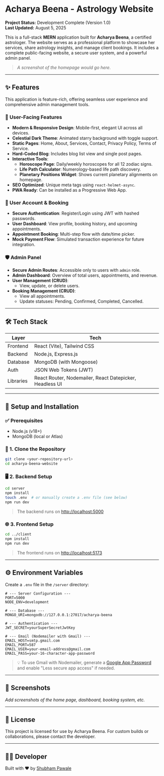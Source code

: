 # Acharya Beena - Astrology Website

**Project Status:** Development Complete (Version 1.0)  
**Last Updated:** August 5, 2025

This is a full-stack **MERN** application built for **Acharya Beena**, a certified astrologer. The website serves as a professional platform to showcase her services, share astrology insights, and manage client bookings. It includes a complete public-facing website, a secure user system, and a powerful admin panel.

> _A screenshot of the homepage would go here._

---

## ✨ Features

This application is feature-rich, offering seamless user experience and comprehensive admin management tools.

### 🔮 User-Facing Features

- **Modern & Responsive Design**: Mobile-first, elegant UI across all devices.
- **Celestial Dark Theme**: Animated starry background with toggle support.
- **Static Pages**: Home, About, Services, Contact, Privacy Policy, Terms of Service.
- **Hard-Coded Blog**: Includes blog list view and single post pages.
- **Interactive Tools**:
  - **Horoscope Page**: Daily/weekly horoscopes for all 12 zodiac signs.
  - **Life Path Calculator**: Numerology-based life path discovery.
  - **Planetary Positions Widget**: Shows current planetary alignments on homepage.
- **SEO Optimized**: Unique meta tags using `react-helmet-async`.
- **PWA Ready**: Can be installed as a Progressive Web App.

### 👤 User Account & Booking

- **Secure Authentication**: Register/Login using JWT with hashed passwords.
- **User Dashboard**: View profile, booking history, and upcoming appointments.
- **Appointment Booking**: Multi-step flow with date/time picker.
- **Mock Payment Flow**: Simulated transaction experience for future integration.

### 🛡️ Admin Panel

- **Secure Admin Routes**: Accessible only to users with `admin` role.
- **Admin Dashboard**: Overview of total users, appointments, and revenue.
- **User Management (CRUD)**:
  - View, update, or delete users.
- **Booking Management (CRUD)**:
  - View all appointments.
  - Update statuses: Pending, Confirmed, Completed, Cancelled.

---

## 🛠️ Tech Stack

| Layer     | Tech                                                    |
| --------- | ------------------------------------------------------- |
| Frontend  | React (Vite), Tailwind CSS                              |
| Backend   | Node.js, Express.js                                     |
| Database  | MongoDB (with Mongoose)                                 |
| Auth      | JSON Web Tokens (JWT)                                   |
| Libraries | React Router, Nodemailer, React Datepicker, Headless UI |

---

## 🚀 Setup and Installation

### ✅ Prerequisites

- Node.js (v18+)
- MongoDB (local or Atlas)

### 📁 1. Clone the Repository

```bash
git clone <your-repository-url>
cd acharya-beena-website
```

### 🖥️ 2. Backend Setup

```bash
cd server
npm install
touch .env  # or manually create a .env file (see below)
npm run dev
```

> The backend runs on [http://localhost:5000](http://localhost:5000)

### 🌐 3. Frontend Setup

```bash
cd ../client
npm install
npm run dev
```

> The frontend runs on [http://localhost:5173](http://localhost:5173)

---

## ⚙️ Environment Variables

Create a `.env` file in the `/server` directory:

```env
# --- Server Configuration ---
PORT=5000
NODE_ENV=development

# --- Database ---
MONGO_URI=mongodb://127.0.0.1:27017/acharya-beena

# --- Authentication ---
JWT_SECRET=yourSuperSecretJwtKey

# --- Email (Nodemailer with Gmail) ---
EMAIL_HOST=smtp.gmail.com
EMAIL_PORT=587
EMAIL_USER=your-email-address@gmail.com
EMAIL_PASS=your-16-character-app-password
```

> 💡 To use Gmail with Nodemailer, generate a [Google App Password](https://support.google.com/accounts/answer/185833?hl=en) and enable "Less secure app access" if needed.

---

## 📸 Screenshots

_Add screenshots of the home page, dashboard, booking system, etc._

---

## 📄 License

This project is licensed for use by Acharya Beena. For custom builds or collaborations, please contact the developer.

---

## 👩‍💻 Developer

Built with ❤️ by [Shubham Pawale](https://github.com/shubhampawale7)
